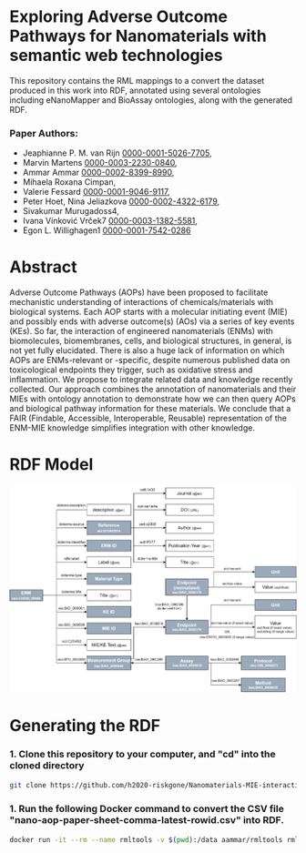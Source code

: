 # Exploring Adverse Outcome Pathways for Nanomaterials with semantic web technologies

This repository contains the RML mappings to a convert the dataset produced in this work into RDF, annotated using several ontologies including eNanoMapper and BioAssay ontologies, along with the generated RDF.

### Paper Authors:

* Jeaphianne P. M. van Rijn [0000-0001-5026-7705](https://orcid.org/0000-0001-5026-7705), 
* Marvin Martens [0000-0003-2230-0840](https://orcid.org/0000-0003-2230-0840), 
* Ammar Ammar [0000-0002-8399-8990](https://orcid.org/0000-0002-8399-8990), 
* Mihaela Roxana Cimpan, 
* Valerie Fessard [0000-0001-9046-9117](https://orcid.org/0000-0001-9046-9117), 
* Peter Hoet, Nina Jeliazkova [0000-0002-4322-6179](https://orcid.org/0000-0002-4322-6179), 
* Sivakumar Murugadoss4, 
* Ivana Vinković Vrček7 [0000-0003-1382-5581](https://orcid.org/0000-0003-1382-5581), 
* Egon L. Willighagen1 [0000-0001-7542-0286](https://orcid.org/0000-0001-7542-0286)

# Abstract 
Adverse Outcome Pathways (AOPs) have been proposed to facilitate mechanistic understanding of interactions of chemicals/materials with biological systems. Each AOP starts with a molecular initiating event (MIE) and possibly ends with adverse outcome(s) (AOs) via a series of key events (KEs). So far, the interaction of engineered nanomaterials (ENMs) with biomolecules, biomembranes, cells, and biological structures, in general, is not yet fully elucidated. There is also a huge lack of information on which AOPs are ENMs-relevant or -specific, despite numerous published data on toxicological endpoints they trigger, such as oxidative stress and inflammation. We propose to integrate related data and knowledge recently collected. Our approach combines the annotation of nanomaterials and their MIEs with ontology annotation to demonstrate how we can then query AOPs and biological pathway information for these materials. We conclude that a FAIR (Findable, Accessible, Interoperable, Reusable) representation of the ENM-MIE knowledge simplifies integration with other knowledge.

# RDF Model

![Nanomaterial MIE knowledge graph RDF model diagram](https://github.com/ammar257ammar/Nano-MIE-interactions-RDF/blob/master/model-diagram/nanomaterial-mie-rdf.png)


# Generating the RDF

### 1. Clone this repository to your computer, and "cd" into the cloned directory

```bash
git clone https://github.com/h2020-riskgone/Nanomaterials-MIE-interactions-RDF.git
```

### 1. Run the following Docker command to convert the CSV file "nano-aop-paper-sheet-comma-latest-rowid.csv" into RDF.

```bash
docker run -it --rm --name rmltools -v $(pwd):/data aammar/rmltools rmlmapper /data/mapping.yml /data/rdf/nano-mie-aop.nq
```


